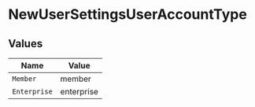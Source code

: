 # NewUserSettingsUserAccountType


## Values

| Name         | Value        |
| ------------ | ------------ |
| `Member`     | member       |
| `Enterprise` | enterprise   |